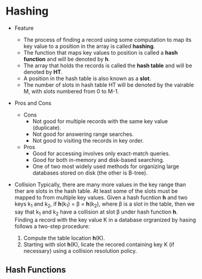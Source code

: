 # Hashing 
- Feature
  - The process of finding a record using some computation to map its key value to a position in the array is called **hashing**.
  - The function that maps key values to position is called a **hash function** and will be denoted by **h**.
  - The array that holds the records is called the **hash table** and will be denoted by **HT**.
  - A position in the hash table is also known as a **slot**.
  - The number of slots in hash table HT will be denoted by the vairable M, with slots numbered from 0 to M-1.

- Pros and Cons
  - Cons
    - Not good for multiple records with the same key value (duplicate).
    - Not good for answering range searches.
    - Not good to visiting the records in key order.
  - Pros
    - Good for accessing involves only exact-match queries.
    - Good for both in-memory and disk-based searching.
    - One of two most widely used methods for organizing large databases stored on disk (the other is B-tree).
 
- Collision
  Typically, there are many more values in the key range than ther are slots in the hash table. At least some of the slots must be mapped to from multiple key values. Given a hash fucntion **h** and two keys k<sub>1</sub> and k<sub>2</sub>, if **h**(k<sub>1</sub>) = &beta; = **h**(k<sub>2</sub>), where &beta; is a slot in the table, then we say that k<sub>1</sub> and k<sub>2</sub> have a collision at slot &beta; under hash function **h**.  
  Finding a record with the key value K in a database orgranized by hasing follows a two-step procedure:
  1. Compute the table location **h**(K).
  2. Starting with slot **h**(K), licate the recored containing key K (if necessary) using a collision resolution policy.

## Hash Functions 
  
